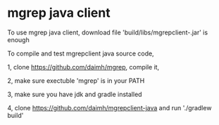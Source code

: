 # mgrep java client

To use mgrep java client, download file 'build/libs/mgrepclient-<VERSION>.jar' is enough

To compile and test mgrepclient java source code, 

1, clone https://github.com/daimh/mgrep, compile it, 

2, make sure exectuble 'mgrep' is in your PATH

3, make sure you have jdk and gradle installed

4, clone https://github.com/daimh/mgrepclient-java and run './gradlew build'
